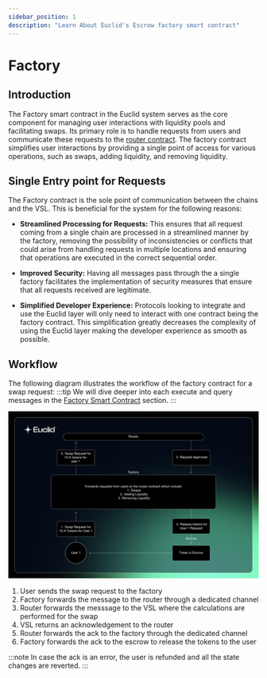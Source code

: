 ```yaml
---
sidebar_position: 1
description: "Learn About Euclid's Escrow factory smart contract"
---
```

# Factory

## Introduction

The Factory smart contract in the Euclid system serves as the core component for managing user interactions with liquidity pools and facilitating swaps. Its primary role is to handle requests from users and communicate these requests to the [router contract](../router.md). The factory contract simplifies user interactions by providing a single point of access for various operations, such as swaps, adding liquidity, and removing liquidity. 

## Single Entry point for Requests

The Factory contract is the sole point of communication between the chains and the VSL. This is beneficial for the system for the following reasons:

- **Streamlined Processing for Requests:** This ensures that all request coming from a single chain are processed in a streamlined manner by the factory, removing the possibility of inconsistencies or conflicts that could arise from handling requests in multiple locations and ensuring that operations are executed in the correct sequential order.

- **Improved Security:** Having all messages pass through the a single factory facilitates the implementation of security measures that ensure that all requests received are legitimate.

- **Simplified Developer Experience:** Protocols looking to integrate and use the Euclid layer will only need to interact with one contract being the factory contract. This simplification greatly decreases the complexity of using the Euclid layer making the developer experience as smooth as possible.

## Workflow

The following diagram illustrates the workflow of the factory contract for a swap request:
:::tip
We will dive deeper into each execute and query messages in the [Factory Smart Contract](../../../Euclid%20Smart%20Contracts/Factory.md) section.
:::

 ![Factory Architecture](../../../../static/img/Factory.png)

1. User sends the swap request to the factory
2. Factory forwards the message to the router through a dedicated channel
3. Router forwards the messsage to the VSL where the calculations are performed for the swap
4. VSL returns an acknowledgement to the router 
5. Router forwards the ack to the factory through the dedicated channel
6. Factory forwards the ack to the escrow to release the tokens to the user

:::note
In case the ack is an error, the user is refunded and all the state changes are reverted.
:::
